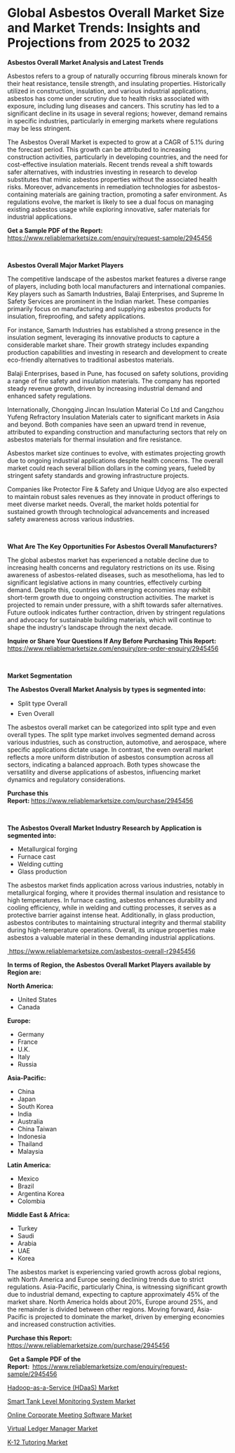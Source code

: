 <p><h1>Global Asbestos Overall Market Size and Market Trends: Insights and Projections from 2025 to 2032</h1></p><p><strong>Asbestos Overall Market Analysis and Latest Trends</strong></p>
<p><p>Asbestos refers to a group of naturally occurring fibrous minerals known for their heat resistance, tensile strength, and insulating properties. Historically utilized in construction, insulation, and various industrial applications, asbestos has come under scrutiny due to health risks associated with exposure, including lung diseases and cancers. This scrutiny has led to a significant decline in its usage in several regions; however, demand remains in specific industries, particularly in emerging markets where regulations may be less stringent.</p><p>The Asbestos Overall Market is expected to grow at a CAGR of 5.1% during the forecast period. This growth can be attributed to increasing construction activities, particularly in developing countries, and the need for cost-effective insulation materials. Recent trends reveal a shift towards safer alternatives, with industries investing in research to develop substitutes that mimic asbestos properties without the associated health risks. Moreover, advancements in remediation technologies for asbestos-containing materials are gaining traction, promoting a safer environment. As regulations evolve, the market is likely to see a dual focus on managing existing asbestos usage while exploring innovative, safer materials for industrial applications.</p></p>
<p><strong>Get a Sample PDF of the Report:&nbsp;</strong> <a href="https://www.reliablemarketsize.com/enquiry/request-sample/2945456?utm_campaign=2041&utm_medium=2&utm_source=Github&utm_content=ia&utm_term=11032025&utm_id=asbestos-overall">https://www.reliablemarketsize.com/enquiry/request-sample/2945456</a></p>
<p>&nbsp;</p>
<p><strong>Asbestos Overall Major Market Players</strong></p>
<p><p>The competitive landscape of the asbestos market features a diverse range of players, including both local manufacturers and international companies. Key players such as Samarth Industries, Balaji Enterprises, and Supreme In Safety Services are prominent in the Indian market. These companies primarily focus on manufacturing and supplying asbestos products for insulation, fireproofing, and safety applications.</p><p>For instance, Samarth Industries has established a strong presence in the insulation segment, leveraging its innovative products to capture a considerable market share. Their growth strategy includes expanding production capabilities and investing in research and development to create eco-friendly alternatives to traditional asbestos materials.</p><p>Balaji Enterprises, based in Pune, has focused on safety solutions, providing a range of fire safety and insulation materials. The company has reported steady revenue growth, driven by increasing industrial demand and enhanced safety regulations.</p><p>Internationally, Chongqing Jincan Insulation Material Co Ltd and Cangzhou Yufeng Refractory Insulation Materials cater to significant markets in Asia and beyond. Both companies have seen an upward trend in revenue, attributed to expanding construction and manufacturing sectors that rely on asbestos materials for thermal insulation and fire resistance.</p><p>Asbestos market size continues to evolve, with estimates projecting growth due to ongoing industrial applications despite health concerns. The overall market could reach several billion dollars in the coming years, fueled by stringent safety standards and growing infrastructure projects.</p><p>Companies like Protector Fire & Safety and Unique Udyog are also expected to maintain robust sales revenues as they innovate in product offerings to meet diverse market needs. Overall, the market holds potential for sustained growth through technological advancements and increased safety awareness across various industries.</p></p>
<p>&nbsp;</p>
<p><strong>What Are The Key Opportunities For Asbestos Overall Manufacturers?</strong></p>
<p><p>The global asbestos market has experienced a notable decline due to increasing health concerns and regulatory restrictions on its use. Rising awareness of asbestos-related diseases, such as mesothelioma, has led to significant legislative actions in many countries, effectively curbing demand. Despite this, countries with emerging economies may exhibit short-term growth due to ongoing construction activities. The market is projected to remain under pressure, with a shift towards safer alternatives. Future outlook indicates further contraction, driven by stringent regulations and advocacy for sustainable building materials, which will continue to shape the industry's landscape through the next decade.</p></p>
<p><strong>Inquire or Share Your Questions If Any Before Purchasing This Report:</strong> <a href="https://www.reliablemarketsize.com/enquiry/pre-order-enquiry/2945456?utm_campaign=2041&utm_medium=2&utm_source=Github&utm_content=ia&utm_term=11032025&utm_id=asbestos-overall">https://www.reliablemarketsize.com/enquiry/pre-order-enquiry/2945456</a></p>
<p>&nbsp;</p>
<p><strong>Market Segmentation</strong></p>
<p><strong>The Asbestos Overall Market Analysis by types is segmented into:</strong></p>
<p><ul><li>Split type Overall</li><li>Even Overall</li></ul></p>
<p><p>The asbestos overall market can be categorized into split type and even overall types. The split type market involves segmented demand across various industries, such as construction, automotive, and aerospace, where specific applications dictate usage. In contrast, the even overall market reflects a more uniform distribution of asbestos consumption across all sectors, indicating a balanced approach. Both types showcase the versatility and diverse applications of asbestos, influencing market dynamics and regulatory considerations.</p></p>
<p><strong>Purchase this Report:&nbsp;</strong><a href="https://www.reliablemarketsize.com/purchase/2945456?utm_campaign=2041&utm_medium=2&utm_source=Github&utm_content=ia&utm_term=11032025&utm_id=asbestos-overall">https://www.reliablemarketsize.com/purchase/2945456</a></p>
<p>&nbsp;</p>
<p><strong>The Asbestos Overall Market Industry Research by Application is segmented into:</strong></p>
<p><ul><li>Metallurgical forging</li><li>Furnace cast</li><li>Welding cutting</li><li>Glass production</li></ul></p>
<p><p>The asbestos market finds application across various industries, notably in metallurgical forging, where it provides thermal insulation and resistance to high temperatures. In furnace casting, asbestos enhances durability and cooling efficiency, while in welding and cutting processes, it serves as a protective barrier against intense heat. Additionally, in glass production, asbestos contributes to maintaining structural integrity and thermal stability during high-temperature operations. Overall, its unique properties make asbestos a valuable material in these demanding industrial applications.</p></p>
<p><a href="https://www.reliablemarketsize.com/asbestos-overall-r2945456?utm_campaign=2041&utm_medium=2&utm_source=Github&utm_content=ia&utm_term=11032025&utm_id=asbestos-overall">&nbsp;https://www.reliablemarketsize.com/asbestos-overall-r2945456</a></p>
<p><strong>In terms of Region, the Asbestos Overall Market Players available by Region are:</strong></p>
<p>
    <p> <strong> North America: </strong>
        <ul>
            <li>United States</li>
            <li>Canada</li>
        </ul>
        </p> 
    <p> <strong> Europe: </strong>
        <ul>
            <li>Germany</li>
            <li>France</li>
            <li>U.K.</li>
            <li>Italy</li>
            <li>Russia</li>
        </ul>
        </p> 
    <p> <strong> Asia-Pacific: </strong>
        <ul>
            <li>China</li>
            <li>Japan</li>
            <li>South Korea</li>
            <li>India</li>
            <li>Australia</li>
            <li>China Taiwan</li>
            <li>Indonesia</li>
            <li>Thailand</li>
            <li>Malaysia</li>
        </ul>
        </p> 
    <p> <strong> Latin America: </strong>
        <ul>
            <li>Mexico</li>
            <li>Brazil</li>
            <li>Argentina Korea</li>
            <li>Colombia</li>
        </ul>
        </p> 
    <p> <strong> Middle East & Africa: </strong>
        <ul>
            <li>Turkey</li>
            <li>Saudi</li>
            <li>Arabia</li>
            <li>UAE</li>
            <li>Korea</li>
        </ul>
    </p>
    </p>
<p><p>The asbestos market is experiencing varied growth across global regions, with North America and Europe seeing declining trends due to strict regulations. Asia-Pacific, particularly China, is witnessing significant growth due to industrial demand, expecting to capture approximately 45% of the market share. North America holds about 20%, Europe around 25%, and the remainder is divided between other regions. Moving forward, Asia-Pacific is projected to dominate the market, driven by emerging economies and increased construction activities.</p></p>
<p><strong>Purchase this Report: </strong><a href="https://www.reliablemarketsize.com/purchase/2945456?utm_campaign=2041&utm_medium=2&utm_source=Github&utm_content=ia&utm_term=11032025&utm_id=asbestos-overall">https://www.reliablemarketsize.com/purchase/2945456</a></p>
<p>&nbsp;<strong>Get a Sample PDF of the Report:&nbsp;&nbsp;</strong><a href="https://www.reliablemarketsize.com/enquiry/request-sample/2945456?utm_campaign=2041&utm_medium=2&utm_source=Github&utm_content=ia&utm_term=11032025&utm_id=asbestos-overall">https://www.reliablemarketsize.com/enquiry/request-sample/2945456</a></p>
<p><strong></strong></p>
<p><p><a href="https://github.com/rogetspate12/Market-Research-Report-List-1/blob/main/hadoop-as-a-service-hdaas-market.md?utm_campaign=2041&utm_medium=2&utm_source=Github&utm_content=ia&utm_term=11032025&utm_id=asbestos-overall">Hadoop-as-a-Service (HDaaS) Market</a></p><p><a href="https://github.com/nxauwedaroui2/Market-Research-Report-List-1/blob/main/smart-tank-level-monitoring-system-market.md?utm_campaign=2041&utm_medium=2&utm_source=Github&utm_content=ia&utm_term=11032025&utm_id=asbestos-overall">Smart Tank Level Monitoring System Market</a></p><p><a href="https://github.com/iontahoehlct/Market-Research-Report-List-1/blob/main/online-corporate-meeting-software-market.md?utm_campaign=2041&utm_medium=2&utm_source=Github&utm_content=ia&utm_term=11032025&utm_id=asbestos-overall">Online Corporate Meeting Software Market</a></p><p><a href="https://github.com/sahoolipko6f/Market-Research-Report-List-1/blob/main/virtual-ledger-manager-market.md?utm_campaign=2041&utm_medium=2&utm_source=Github&utm_content=ia&utm_term=11032025&utm_id=asbestos-overall">Virtual Ledger Manager Market</a></p><p><a href="https://github.com/ranewknaller/Market-Research-Report-List-1/blob/main/k-12-tutoring-market.md?utm_campaign=2041&utm_medium=2&utm_source=Github&utm_content=ia&utm_term=11032025&utm_id=asbestos-overall">K-12 Tutoring Market</a></p></p>